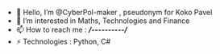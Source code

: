 - 👋 Hello, I’m @CyberPol-maker , pseudonym for Koko Pavel
- 👀 I’m interested in Maths, Technologies and Finance
- 📫 How to reach me : ***/----------/***
- ⚡ Technologies : Python, C#

<!---
CyberPol-maker/CyberPol-maker is a ✨ special ✨ repository because its `README.md` (this file) appears on your GitHub profile.
You can click the Preview link to take a look at your changes.
--->
